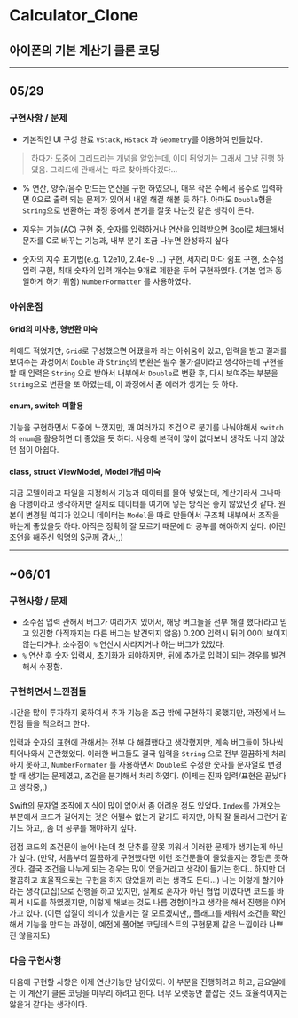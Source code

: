 # Calculator_Clone

## 아이폰의 기본 계산기 클론 코딩

---

## 05/29

### 구현사항 / 문제

- 기본적인 UI 구성 완료 `VStack`, `HStack` 과 `Geometry`를 이용하여 만들었다.

> 하다가 도중에 그리드라는 개념을 알았는데, 이미 뒤엎기는 그래서 그냥 진행 하였음. 그리드에 관해서는 따로 찾아봐야겠다...

- % 연산, 양수/음수 만드는 연산을 구현 하였으나, 매우 작은 수에서 음수로 입력하면 0으로 출력 되는 문제가 있어서 내일 해결 해볼 듯 하다. 아마도 `Double`형을 `String`으로 변환하는 과정 중에서 분기를 잘못 나눈것 같은 생각이 든다.

- 지우는 기능(AC) 구현 중, 숫자를 입력하거나 연산을 입력받으면 Bool로 체크해서 문자를 C로 바꾸는 기능과, 내부 분기 조금 나누면 완성하지 싶다

- 숫자의 지수 표기법(e.g. 1.2e10, 2.4e-9 ...) 구현, 세자리 마다 쉼표 구현, 소수점 입력 구현, 최대 숫자의 입력 개수는 9개로 제한을 두어 구현하였다. (기본 앱과 동일하게 하기 위함) `NumberFormatter` 를 사용하였다.

### 아쉬운점

#### Grid의 미사용, 형변환 미숙

위에도 적었지만, `Grid`로 구성했으면 어땠을까 라는 아쉬움이 있고, 입력을 받고 결과를 보여주는 과정에서 `Double` 과 `String`의 변환은 필수 불가결이라고 생각하는데 구현을 할 때 입력은 `String` 으로 받아서 내부에서 `Double`로 변환 후, 다시 보여주는 부분을 `String`으로 변환을 또 하였는데, 이 과정에서 좀 에러가 생기는 듯 하다.

#### enum, switch 미활용

기능을 구현하면서 도중에 느꼈지만, 꽤 여러가지 조건으로 분기를 나눠야해서 `switch`와 `enum`을 활용하면 더 좋았을 듯 하다. 사용해 본적이 많이 없다보니 생각도 나지 않았던 점이 아쉽다.

#### class, struct ViewModel, Model 개념 미숙

지금 모델이라고 파일을 지정해서 기능과 데이터를 몰아 넣었는데, 계산기라서 그나마 좀 다행이라고 생각하지만 실제로 데이터를 여기에 넣는 방식은 좋지 않았던것 같다. 원본이 변경될 여지가 있으니 데이터는 `Model`을 따로 만들어서 구조체 내부에서 조작을 하는게 좋았을듯 하다. 아직은 정확히 잘 모르기 때문에 더 공부를 해야하지 싶다. (이런 조언을 해주신 익명의 S군께 감사,,)

---

## ~06/01

### 구현사항 / 문제

- 소수점 입력 관해서 버그가 여러가지 있어서, 해당 버그들을 전부 해결 했다(라고 믿고 있긴함 아직까지는 다른 버그는 발견되지 않음) 0.200 입력시 뒤의 00이 보이지 않는다거나, 소수점이 `%` 연산시 사라지거나 하는 버그가 있었다.
- `%` 연산 후 숫자 입력시, 초기화가 되야하지만, 뒤에 추가로 입력이 되는 경우를 발견해서 수정함.

### 구현하면서 느낀점들

시간을 많이 투자하지 못하여서 추가 기능을 조금 밖에 구현하지 못했지만, 과정에서 느낀점 들을 적으려고 한다.

입력과 숫자의 표현에 관해서는 전부 다 해결했다고 생각했지만, 계속 버그들이 하나씩 튀어나와서 곤란했었다. 이러한 버그들도 결국 입력을 `String` 으로 전부 깔끔하게 처리하지 못하고, `NumberFormater` 를 사용하면서 `Double`로 수정한 숫자를 문자열로 변경할 때 생기는 문제였고, 조건을 분기해서 처리 하였다. (이제는 진짜 입력/표현은 끝났다고 생각중,,)

Swift의 문자열 조작에 지식이 많이 없어서 좀 어려운 점도 있었다. `Index`를 가져오는 부분에서 코드가 길어지는 것은 어쩔수 없는거 같기도 하지만, 아직 잘 몰라서 그런거 같기도 하고,, 좀 더 공부를 해야하지 싶다.

점점 코드의 조건문이 늘어나는데 첫 단추를 잘못 끼워서 이러한 문제가 생기는게 아닌가 싶다. (만약, 처음부터 깔끔하게 구현했다면 이런 조건문들이 줄었을지는 장담은 못하겠다. 결국 조건을 나누게 되는 경우는 많이 있을거라고 생각이 들기는 한다.. 하지만 더 깔끔하고 효율적으로는 구현을 하지 않았을까 라는 생각도 든다...) 나는 이렇게 할거야 라는 생각(고집)으로 진행을 하고 있지만, 실제로 혼자가 아닌 협업 이였다면 코드를 바꿔서 시도를 하였겠지만, 이렇게 해보는 것도 나름 경험이라고 생각을 해서 진행을 이어가고 있다. (이런 삽질이 의미가 있을지는 잘 모르겠찌만,, 플래그를 세워서 조건을 확인해서 기능을 만드는 과정이, 예전에 풀어본 코딩테스트의 구현문제 같은 느낌이라 나쁘진 않을지도)

### 다음 구현사항

다음에 구현할 사항은 이제 연산기능만 남아있다. 이 부분을 진행하려고 하고, 금요일에는 이 계산기 클론 코딩을 마무리 하려고 한다. 너무 오랫동안 붙잡는 것도 효율적이지는 않을거 같다는 생각이다.

